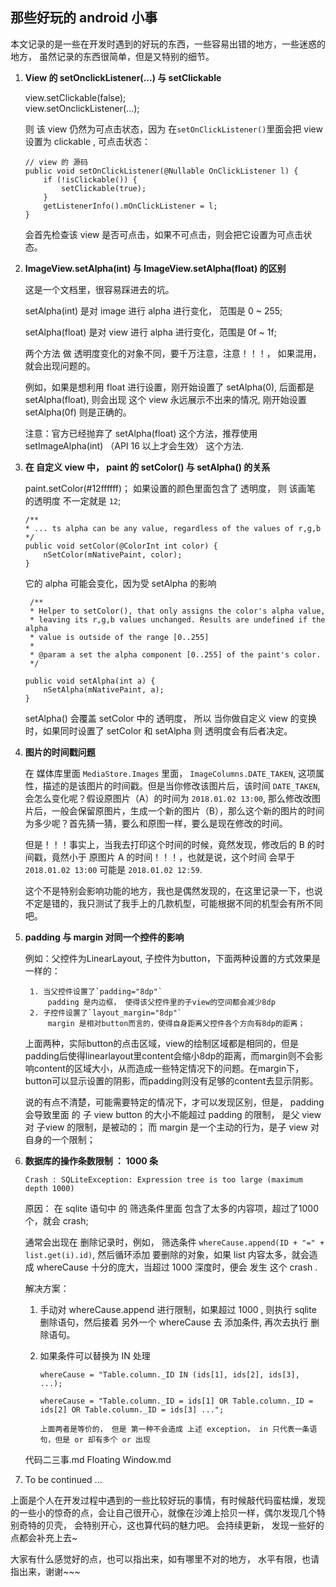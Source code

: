 ## 那些好玩的 android 小事

本文记录的是一些在开发时遇到的好玩的东西，一些容易出错的地方，一些迷惑的地方， 虽然记录的东西很简单，但是又特别的细节。

1. **View 的 setOnclickListener(...) 与 setClickable**

	view.setClickable(false);  
	view.setOnclickListener(...);
	
	则 该 view 仍然为可点击状态，因为
	在`setOnClickListener()`里面会把 view 设置为 clickable , 可点击状态：
	
	```
	// view 的 源码  
	public void setOnClickListener(@Nullable OnClickListener l) {
        if (!isClickable()) {
            setClickable(true);
        }
        getListenerInfo().mOnClickListener = l;
    }
	```
	
	会首先检查该 view 是否可点击，如果不可点击，则会把它设置为可点击状态。
	
2. **ImageView.setAlpha(int) 与 ImageView.setAlpha(float) 的区别**

	这是一个文档里，很容易踩进去的坑。
		
	setAlpha(int) 是对 image 进行 alpha 进行变化， 范围是 0 ~ 255;
		
	setAlpha(float)  是对 view  进行 alpha 进行变化，范围是 0f ~ 1f;
		
	两个方法 做 透明度变化的对象不同，要千万注意，注意！！！， 如果混用，就会出现问题的。
		
	例如，如果是想利用 float 进行设置，刚开始设置了 setAlpha(0), 后面都是 setAlpha(float), 则会出现 这个 view 永远展示不出来的情况, 刚开始设置 setAlpha(0f) 则是正确的。
		
	注意：官方已经抛弃了  setAlpha(float) 这个方法，推荐使用 setImageAlpha(int) （API 16 以上才会生效） 这个方法. 
	
3. **在 自定义 view 中， paint 的 setColor() 与 setAlpha() 的关系**

	paint.setColor(#12ffffff)； 
	如果设置的颜色里面包含了 透明度， 则 该画笔 的透明度 不一定就是 `12`;
	
	```
	/**
	* ... ts alpha can be any value, regardless of the values of r,g,b
	*/
	public void setColor(@ColorInt int color) {
        nSetColor(mNativePaint, color);
    }
	``` 
	它的 alpha 可能会变化，因为受 setAlpha 的影响
	
	```
	 /**
     * Helper to setColor(), that only assigns the color's alpha value,
     * leaving its r,g,b values unchanged. Results are undefined if the alpha
     * value is outside of the range [0..255]
     *
     * @param a set the alpha component [0..255] of the paint's color.
     */
    
    public void setAlpha(int a) {
        nSetAlpha(mNativePaint, a);
    }
    
	```

	setAlpha() 会覆盖 setColor 中的 透明度， 所以 当你做自定义 view 的变换时，如果同时设置了 setColor 和 setAlpha 则 透明度会有后者决定。


4. **图片的时间戳问题**

	在 媒体库里面 `MediaStore.Images` 里面， `ImageColumns.DATE_TAKEN`, 这项属性，描述的是该图片的时间戳。但是当你修改该图片后，该时间 `DATE_TAKEN`, 会怎么变化呢？假设原图片（A）的时间为 `2018.01.02 13:00`, 那么修改改图片后，一般会保留原图片，生成一个新的图片（B），那么这个新的图片的时间为多少呢？首先猜一猜，要么和原图一样，要么是现在修改的时间。 
	
	但是！！！事实上，当我去打印这个时间的时候，竟然发现，修改后的 B 的时间戳，竟然小于 原图片 A 的时间！！！，也就是说，这个时间 会早于 `2018.01.02 13:00` 可能是 `2018.01.02 12:59`.
	
	这个不是特别会影响功能的地方，我也是偶然发现的，在这里记录一下，也说不定是错的，我只测试了我手上的几款机型，可能根据不同的机型会有所不同吧。


5. **padding 与 margin 对同一个控件的影响**

	例如：父控件为LinearLayout, 子控件为button，下面两种设置的方式效果是一样的：

		1. 当父控件设置了`padding="8dp"`
			padding 是内边框， 使得该父控件里的子view的空间都会减少8dp
		2. 子控件设置了`layout_margin="8dp"`
			margin 是相对button而言的，使得自身距离父控件各个方向有8dp的距离；
	
	上面两种，实际button的点击区域，view的绘制区域都是相同的，但是padding后使得linearlayout里content会缩小8dp的距离，而margin则不会影响content的区域大小，从而造成一些特定情况下的问题。在margin下，button可以显示设置的阴影，而padding则没有足够的content去显示阴影。
	
	说的有点不清楚，可能需要特定的情况下，才可以发现区别，但是， padding 会导致里面 的 子 view  button 的大小不能超过 padding 的限制， 是父 view 对 子view 的限制，是被动的； 而 margin 是一个主动的行为，是子 view 对 自身的一个限制；


6. **数据库的操作条数限制 ： 1000 条**

	```
	Crash : SQLiteException: Expression tree is too large (maximum depth 1000)
	```
	
	原因： 在 sqlite 语句中 的 筛选条件里面 包含了太多的内容项，超过了1000 个，就会 crash;
	
	通常会出现在 删除记录时，例如， 筛选条件 `whereCause.append(ID + "=" + list.get(i).id)`, 然后循环添加 要删除的对象，如果 list 内容太多，就会造成 whereCause 十分的庞大，当超过 1000 深度时，便会 发生 这个 crash .
	
	解决方案：
	
	1. 手动对 whereCause.append 进行限制，如果超过 1000 , 则执行 sqlite 删除语句，然后接着 另外一个 whereCause 去 添加条件, 再次去执行 删除语句。

	2. 如果条件可以替换为 IN 处理 

		```
		whereCause = "Table.column._ID IN (ids[1], ids[2], ids[3], ...);
			
		whereCause = "Table.column._ID = ids[1] OR Table.column._ID = ids[2] OR Table.column._ID = ids[3] ...";
			
		上面两者是等价的， 但是 第一种不会造成 上述 exception， in 只代表一条语句，但是 or 却有多个 or 出现
		```
	
	代码二三事.md
    Floating Window.md
7. To be continued ...



上面是个人在开发过程中遇到的一些比较好玩的事情，有时候敲代码蛮枯燥，发现的一些小的惊奇的点，会让自己很开心，就像在沙滩上拾贝一样，偶尔发现几个特别奇特的贝壳， 会特别开心，这也算代码的魅力吧。 会持续更新， 发现一些好的点都会补充上去~


大家有什么感觉好的点，也可以指出来，如有哪里不对的地方， 水平有限，也请指出来，谢谢~~~







